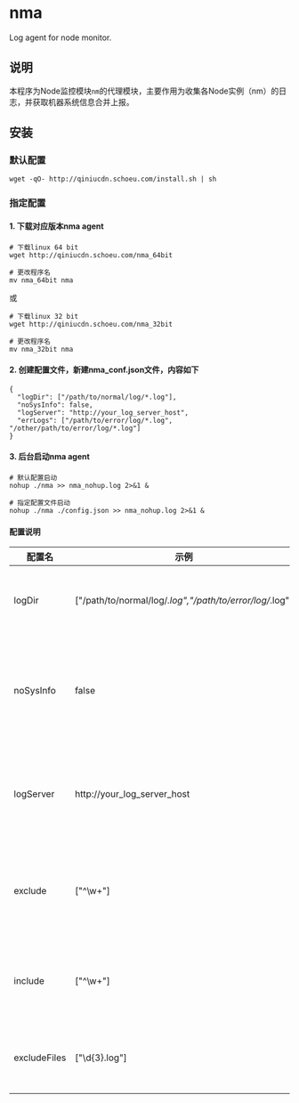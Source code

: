 # nma
Log agent for node monitor.

## 说明
本程序为Node监控模块`nm`的代理模块，主要作用为收集各Node实例（nm）的日志，并获取机器系统信息合并上报。

## 安装

### 默认配置
```
wget -qO- http://qiniucdn.schoeu.com/install.sh | sh
```

### 指定配置

#### 1. 下载对应版本nma agent
```
# 下载linux 64 bit
wget http://qiniucdn.schoeu.com/nma_64bit

# 更改程序名
mv nma_64bit nma
```
或
```
# 下载linux 32 bit
wget http://qiniucdn.schoeu.com/nma_32bit

# 更改程序名
mv nma_32bit nma
```

#### 2. 创建配置文件，新建nma_conf.json文件，内容如下

```
{
  "logDir": ["/path/to/normal/log/*.log"],
  "noSysInfo": false,
  "logServer": "http://your_log_server_host",
  "errLogs": ["/path/to/error/log/*.log", "/other/path/to/error/log/*.log"]
}
```

#### 3. 后台启动nma agent
```
# 默认配置启动
nohup ./nma >> nma_nohup.log 2>&1 &

# 指定配置文件启动
nohup ./nma ./config.json >> nma_nohup.log 2>&1 &
```

#### 配置说明

|配置名|示例|说明|默认值|
|--|--|--|--|
|logDir|["/path/to/normal/log/*.log","/path/to/error/log/*.log"]|存放各类日志文件的glob匹配路径|"$tmp/.nm_logs/*"|
|noSysInfo|false|是否上报系统级别日志（cpu，内存，磁盘，网络）|false|
|logServer|http://your_log_server_host|日志上报接口，会以POST方式上报json数据|-|
|exclude|["^\w+"]|在输入中排除符合正则表达式列表的那些行|-|
|include|["^\w+"]|包含输入中符合正则表达式列表的那些行|所有行|
|excludeFiles|["\d{3}.log"]|忽略掉符合正则表达式列表的文件|-|
